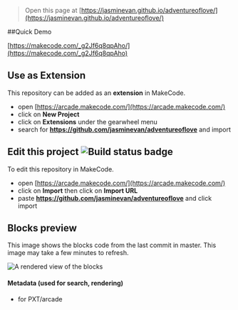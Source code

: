  


> Open this page at [https://jasminevan.github.io/adventureoflove/](https://jasminevan.github.io/adventureoflove/)

##Quick Demo

[https://makecode.com/_g2Jf6q8qpAho/](https://makecode.com/_g2Jf6q8qpAho)

## Use as Extension

This repository can be added as an **extension** in MakeCode.

* open [https://arcade.makecode.com/](https://arcade.makecode.com/)
* click on **New Project**
* click on **Extensions** under the gearwheel menu
* search for **https://github.com/jasminevan/adventureoflove** and import

## Edit this project ![Build status badge](https://github.com/jasminevan/adventureoflove/workflows/MakeCode/badge.svg)

To edit this repository in MakeCode.

* open [https://arcade.makecode.com/](https://arcade.makecode.com/)
* click on **Import** then click on **Import URL**
* paste **https://github.com/jasminevan/adventureoflove** and click import

## Blocks preview

This image shows the blocks code from the last commit in master.
This image may take a few minutes to refresh.

![A rendered view of the blocks](https://github.com/jasminevan/adventureoflove/raw/master/.github/makecode/blocks.png)

#### Metadata (used for search, rendering)

* for PXT/arcade
<script src="https://makecode.com/gh-pages-embed.js"></script><script>makeCodeRender("{{ site.makecode.home_url }}", "{{ site.github.owner_name }}/{{ site.github.repository_name }}");</script>
